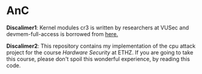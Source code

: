 # AnC

**Discalimer1**:  Kernel modules cr3 is written by researchers at VUSec and devmem-full-access is borrowed from [here.](https://github.com/ozgunawesome/devmem-full-access)

**Discalimer2**: This repository contains my implementation of the cpu attack project for the course *Hardware Security* at ETHZ. If you are going to take this course, please don't spoil this wonderful experience, by reading this code.
